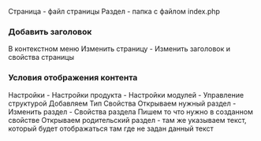 
Страница - файл страницы
Раздел - папка с файлом index.php

### Добавить заголовок
В контекстном меню Изменить страницу - Изменить заголовок и свойства страницы

### Условия отображения контента
Настройки - Настройки продукта - Настройки модулей - Управление структурой
Добавляем Тип Свойства
Открываем нужный раздел - Изменить раздел - Свойства раздела
Пишем то что нужно в созданном свойстве
Открываем родительский раздел - там же указываем текст, который будет отображаться там где не задан данный текст